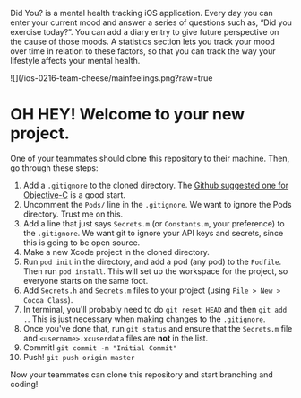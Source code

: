 Did You? is a mental health tracking iOS application. Every day you can enter your current mood and answer a series of questions such as, “Did you exercise today?”.  You can add a diary entry to give future perspective on the cause of those moods.  A statistics section lets you track your mood over time in relation to these factors, so that you can track the way your lifestyle affects your mental health. 

![](/ios-0216-team-cheese/mainfeelings.png?raw=true






# OH HEY! Welcome to your new project.

One of your teammates should clone this repository to their machine. Then, go through these steps:

1. Add a `.gitignore` to the cloned directory. The [Github suggested one for Objective-C](https://github.com/github/gitignore/blob/master/Objective-C.gitignore) is a good start.
2. Uncomment the `Pods/` line in the `.gitignore`. We want to ignore the Pods directory. Trust me on this.
3. Add a line that just says `Secrets.m` (or `Constants.m`, your preference) to the `.gitignore`. We want git to ignore your API keys and secrets, since this is going to be open source.
4. Make a new Xcode project in the cloned directory.
5. Run `pod init` in the directory, and add a pod (any pod) to the `Podfile`. Then run `pod install`. This will set up the workspace for the project, so everyone starts on the same foot.
6. Add `Secrets.h` and `Secrets.m` files to your project (using `File > New > Cocoa Class`).
7. In terminal, you'll probably need to do `git reset HEAD` and then `git add .`. This is just necessary when making changes to the `.gitignore`.
8. Once you've done that, run `git status` and ensure that the `Secrets.m` file and `<username>.xcuserdata` files are **not** in the list.
9. Commit! `git commit -m "Initial Commit"`
10. Push! `git push origin master`

Now your teammates can clone this repository and start branching and coding!

